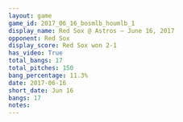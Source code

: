 ```yaml
---
layout: game
game_id: 2017_06_16_bosmlb_houmlb_1
display_name: Red Sox @ Astros – June 16, 2017
opponent: Red Sox
display_score: Red Sox won 2-1
has_video: True
total_bangs: 17
total_pitches: 150
bang_percentage: 11.3%
date: 2017-06-16
short_date: Jun 16
bangs: 17
notes: 
---
```

